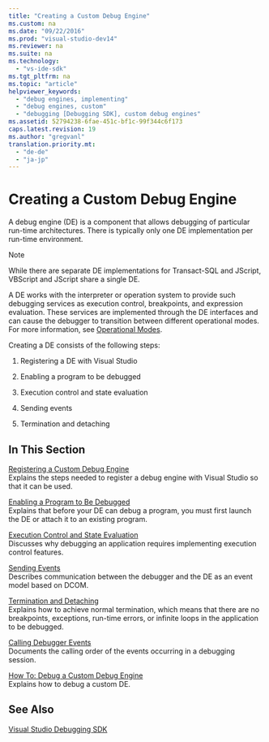 ```yaml
---
title: "Creating a Custom Debug Engine"
ms.custom: na
ms.date: "09/22/2016"
ms.prod: "visual-studio-dev14"
ms.reviewer: na
ms.suite: na
ms.technology: 
  - "vs-ide-sdk"
ms.tgt_pltfrm: na
ms.topic: "article"
helpviewer_keywords: 
  - "debug engines, implementing"
  - "debug engines, custom"
  - "debugging [Debugging SDK], custom debug engines"
ms.assetid: 52794238-6fae-451c-bf1c-99f344c6f173
caps.latest.revision: 19
ms.author: "gregvanl"
translation.priority.mt: 
  - "de-de"
  - "ja-jp"
---
```

# Creating a Custom Debug Engine
A debug engine (DE) is a component that allows debugging of particular run-time architectures. There is typically only one DE implementation per run-time environment.  
  
> [!NOTE]
>  While there are separate DE implementations for Transact-SQL and JScript, VBScript and JScript share a single DE.  
  
 A DE works with the interpreter or operation system to provide such debugging services as execution control, breakpoints, and expression evaluation. These services are implemented through the DE interfaces and can cause the debugger to transition between different operational modes. For more information, see [Operational Modes](../VS_csharp/operational-modes.md).  
  
 Creating a DE consists of the following steps:  
  
1.  Registering a DE with Visual Studio  
  
2.  Enabling a program to be debugged  
  
3.  Execution control and state evaluation  
  
4.  Sending events  
  
5.  Termination and detaching  
  
## In This Section  
 [Registering a Custom Debug Engine](../VS_csharp/registering-a-custom-debug-engine.md)  
 Explains the steps needed to register a debug engine with Visual Studio so that it can be used.  
  
 [Enabling a Program to Be Debugged](../VS_csharp/enabling-a-program-to-be-debugged.md)  
 Explains that before your DE can debug a program, you must first launch the DE or attach it to an existing program.  
  
 [Execution Control and State Evaluation](../VS_csharp/execution-control-and-state-evaluation.md)  
 Discusses why debugging an application requires implementing execution control features.  
  
 [Sending Events](../VS_csharp/sending-events.md)  
 Describes communication between the debugger and the DE as an event model based on DCOM.  
  
 [Termination and Detaching](../VS_csharp/termination-and-detaching.md)  
 Explains how to achieve normal termination, which means that there are no breakpoints, exceptions, run-time errors, or infinite loops in the application to be debugged.  
  
 [Calling Debugger Events](../VS_csharp/calling-debugger-events.md)  
 Documents the calling order of the events occurring in a debugging session.  
  
 [How To: Debug a Custom Debug Engine](../VS_csharp/how-to--debug-a-custom-debug-engine.md)  
 Explains how to debug a custom DE.  
  
## See Also  
 [Visual Studio Debugging SDK](../VS_csharp/visual-studio-debugger-extensibility.md)